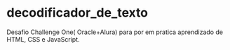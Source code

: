 # decodificador_de_texto
 Desafio Challenge One( Oracle+Alura) para por em pratica aprendizado de HTML, CSS e JavaScript.
